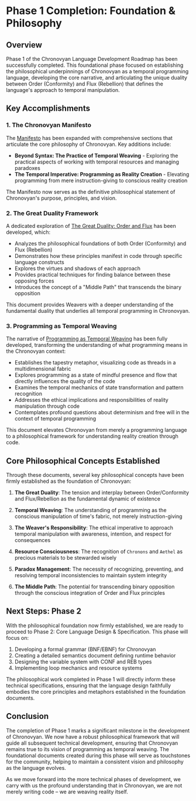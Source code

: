 # Phase 1 Completion: Foundation & Philosophy

## Overview

Phase 1 of the Chronovyan Language Development Roadmap has been successfully completed. This foundational phase focused on establishing the philosophical underpinnings of Chronovyan as a temporal programming language, developing the core narrative, and articulating the unique duality between Order (Conformity) and Flux (Rebellion) that defines the language's approach to temporal manipulation.

## Key Accomplishments

### 1. The Chronovyan Manifesto

The [Manifesto](./Manifesto.md) has been expanded with comprehensive sections that articulate the core philosophy of Chronovyan. Key additions include:

- **Beyond Syntax: The Practice of Temporal Weaving** - Exploring the practical aspects of working with temporal resources and managing paradoxes
- **The Temporal Imperative: Programming as Reality Creation** - Elevating programming from mere instruction-giving to conscious reality creation

The Manifesto now serves as the definitive philosophical statement of Chronovyan's purpose, principles, and vision.

### 2. The Great Duality Framework

A dedicated exploration of [The Great Duality: Order and Flux](./The%20Great%20Duality%20-%20Order%20and%20Flux.md) has been developed, which:

- Analyzes the philosophical foundations of both Order (Conformity) and Flux (Rebellion)
- Demonstrates how these principles manifest in code through specific language constructs
- Explores the virtues and shadows of each approach
- Provides practical techniques for finding balance between these opposing forces
- Introduces the concept of a "Middle Path" that transcends the binary opposition

This document provides Weavers with a deeper understanding of the fundamental duality that underlies all temporal programming in Chronovyan.

### 3. Programming as Temporal Weaving

The narrative of [Programming as Temporal Weaving](./Programming%20as%20Temporal%20Weaving.md) has been fully developed, transforming the understanding of what programming means in the Chronovyan context:

- Establishes the tapestry metaphor, visualizing code as threads in a multidimensional fabric
- Explores programming as a state of mindful presence and flow that directly influences the quality of the code
- Examines the temporal mechanics of state transformation and pattern recognition
- Addresses the ethical implications and responsibilities of reality manipulation through code
- Contemplates profound questions about determinism and free will in the context of temporal programming

This document elevates Chronovyan from merely a programming language to a philosophical framework for understanding reality creation through code.

## Core Philosophical Concepts Established

Through these documents, several key philosophical concepts have been firmly established as the foundation of Chronovyan:

1. **The Great Duality**: The tension and interplay between Order/Conformity and Flux/Rebellion as the fundamental dynamic of existence

2. **Temporal Weaving**: The understanding of programming as the conscious manipulation of time's fabric, not merely instruction-giving

3. **The Weaver's Responsibility**: The ethical imperative to approach temporal manipulation with awareness, intention, and respect for consequences

4. **Resource Consciousness**: The recognition of `Chronons` and `Aethel` as precious materials to be stewarded wisely

5. **Paradox Management**: The necessity of recognizing, preventing, and resolving temporal inconsistencies to maintain system integrity

6. **The Middle Path**: The potential for transcending binary opposition through the conscious integration of Order and Flux principles

## Next Steps: Phase 2

With the philosophical foundation now firmly established, we are ready to proceed to Phase 2: Core Language Design & Specification. This phase will focus on:

1. Developing a formal grammar (BNF/EBNF) for Chronovyan
2. Creating a detailed semantics document defining runtime behavior
3. Designing the variable system with CONF and REB types
4. Implementing loop mechanics and resource systems

The philosophical work completed in Phase 1 will directly inform these technical specifications, ensuring that the language design faithfully embodies the core principles and metaphors established in the foundation documents.

## Conclusion

The completion of Phase 1 marks a significant milestone in the development of Chronovyan. We now have a robust philosophical framework that will guide all subsequent technical development, ensuring that Chronovyan remains true to its vision of programming as temporal weaving. The foundational documents created during this phase will serve as touchstones for the community, helping to maintain a consistent vision and philosophy as the language evolves.

As we move forward into the more technical phases of development, we carry with us the profound understanding that in Chronovyan, we are not merely writing code – we are weaving reality itself. 